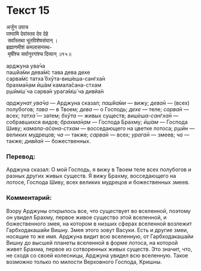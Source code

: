 # Текст 15

अर्जुन उवाच  
पश्यामि देवांस्तव देव देहे  
 सर्वांस्तथा भूतविशेषसंघान् ।  
ब्रह्माणमीशं कमलासनस्थ-  
 मृषींश्च सर्वानुरगांश्च दिव्यान् ॥१५॥

арджуна ува̄ча  
паш́йа̄ми дева̄м̇с тава дева дехе  
сарва̄м̇с татха̄ бхӯта-виш́еша-сан̇гха̄н  
брахма̄н̣ам ӣш́ам̇ камала̄сана-стхам  
р̣шӣм̇ш́ ча сарва̄н урага̄м̇ш́ ча дивйа̄н

_арджунат̣ ува̄ча_ — Арджуна сказал; _паш́йа̄ми_ — вижу; _дева̄н_ — (всех) полубогов; _тава_ — в Твоем; _дева_ — о Господь; _дехе_ — теле; _сарва̄н_ — всех; _татха̄_ — затем; _бхӯта_ — живых существ; _виш́еша-сан̇гха̄н_ — собравшихся видов; _брахма̄н̣ам_ — Господа Брахму; _ӣш́ам_ — Господа Шиву; _камала-а̄сана-стхам_ — восседающего на цветке лотоса; _р̣шӣн_ — великих мудрецов; _ча_ — также; _сарва̄н_ — всех; _урага̄н_ — змеев; _ча_ — также; _дивйа̄н_ — божественных.

### Перевод:

Арджуна сказал: О мой Господь, я вижу в Твоем теле всех полубогов и разных других живых существ. Я вижу Брахму, восседающего на лотосе, Господа Шиву, всех великих мудрецов и божественных змеев.

### Комментарий:

Взору Арджуны открылось все, что существует во вселенной, поэтому он увидел Брахму, первое живое существо этой вселенной, и божественного змея, на котором в низших сферах вселенной возлежит Гарбходакашайи Вишну. Змея этого зовут Васуки. Есть и другие змеи, носящие то же имя. Арджуна видит всю вселенную, от Гарбходакашайи Вишну до высшей планеты вселенной в форме лотоса, на которой живет Брахма, первое из сотворенных живых существ. Это значит, что, не сходя со своей колесницы, Арджуна увидел всю вселенную. Такое возможно только по милости Верховного Господа, Кришны.